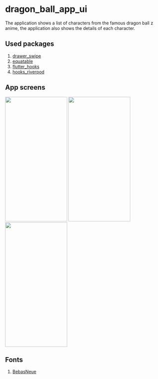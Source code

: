 # dragon_ball_app_ui

The application shows a list of characters from the famous dragon ball z anime, the application also shows the details of each character.

## Used packages
1. [drawer_swipe](https://pub.dev/packages/drawer_swipe/install)
2. [equatable](https://pub.dev/packages/equatable)
3. [flutter_hooks](https://pub.dev/packages/flutter_hooks)
3. [hooks_riverpod](https://pub.dev/packages/hooks_riverpod)

## App screens
<p float="left">
  <img src="https://i.postimg.cc/90Dc1RNP/Captura-de-Pantalla-2021-08-24-a-la-s-13-46-57.png" 
  width="200" 
  height="400" />
  <img src="https://i.postimg.cc/1t5mnYGj/Captura-de-Pantalla-2021-08-24-a-la-s-13-47-54.png" 
  width="200" 
  height="400" />
  <img src="https://i.postimg.cc/W3W2M6Sb/Captura-de-Pantalla-2021-08-24-a-la-s-13-48-22.png" 
  width="200" 
  height="400" />
</p>

## Fonts
1. [BebasNeue](https://fonts.google.com/specimen/Bebas+Neue)


